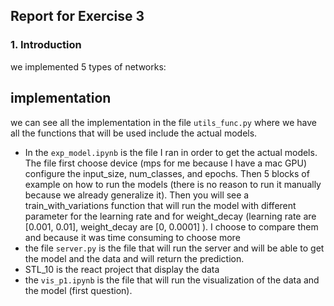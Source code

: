 ## Report for Exercise 3
### 1. Introduction
we implemented 5 types of networks:


## implementation
we can see all the implementation in the file `utils_func.py` where we have all the functions that will be used include the actual models.
* In the `exp_model.ipynb` is the file I ran in order to get the actual models.
  The file first choose device (mps for me because I have a mac GPU) configure the input_size, num_classes, and epochs.
  Then 5 blocks of example on how to run the models (there is no reason to run it manually because we already generalize it).
  Then you will see a train_with_variations function that will run the model with different parameter for the learning rate and for weight_decay (learning rate are [0.001, 0.01], weight_decay are [0, 0.0001] ).
  I choose to compare them and because it was time consuming to choose more 
* the file `server.py` is the file that will run the server and will be able to get the model and the data and will return the prediction.
* STL_10 is the react project that display the data 
* the `vis_p1.ipynb` is the file that will run the visualization of the data and the model (first question).
